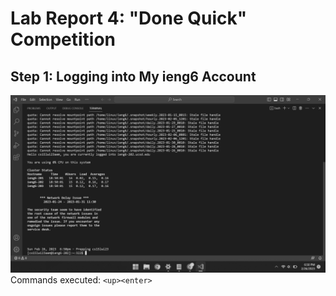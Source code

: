 # Lab Report 4: "Done Quick" Competition

## Step 1: Logging into My ieng6 Account
![Image](images/Screenshot-(74).png)
Commands executed:
`<up><enter>`
